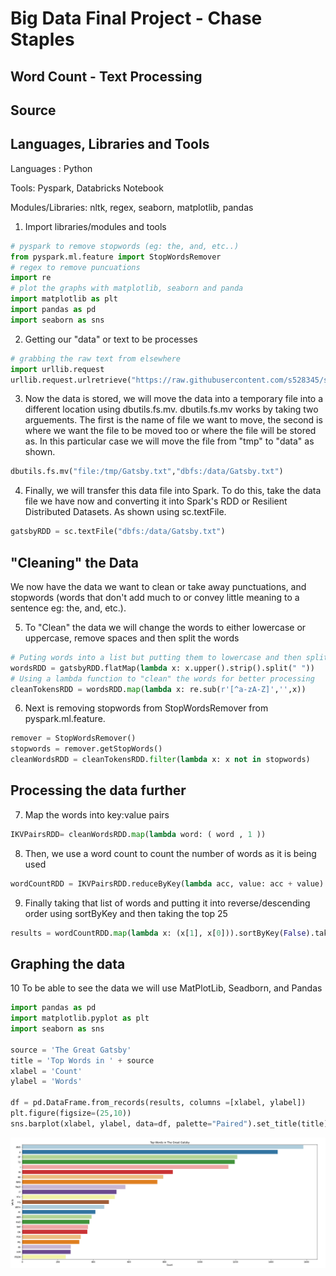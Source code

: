 
# Big Data Final Project - Chase Staples
## Word Count - Text Processing

## Source


## Languages, Libraries and Tools

Languages : Python

Tools: Pyspark, Databricks Notebook

Modules/Libraries: nltk, regex, seaborn, matplotlib, pandas

1. Import libraries/modules and tools

```Python
# pyspark to remove stopwords (eg: the, and, etc..)
from pyspark.ml.feature import StopWordsRemover
# regex to remove puncuations
import re
# plot the graphs with matplotlib, seaborn and panda
import matplotlib as plt
import pandas as pd
import seaborn as sns
```

2. Getting our "data" or text to be processes

```Python
# grabbing the raw text from elsewhere
import urllib.request
urllib.request.urlretrieve("https://raw.githubusercontent.com/s528345/staples-big-data-final-project/main/TheGreatGatsby.txt", "/tmp/Gatsby.txt")
```
3. Now the data is stored, we will move the data into a temporary file into a different location using dbutils.fs.mv. dbutils.fs.mv works by taking two arguements. The first is the name of file we want to move, the second is where we want the file to be moved too or where the file will be stored as. In this particular case we will move the file from "tmp" to "data" as shown.

```Python
dbutils.fs.mv("file:/tmp/Gatsby.txt","dbfs:/data/Gatsby.txt")
```

4. Finally, we will transfer this data file into Spark. To do this, take the data file we have now and converting it into Spark's RDD  or Resilient Distributed Datasets. As shown using sc.textFile.

```Python
gatsbyRDD = sc.textFile("dbfs:/data/Gatsby.txt")
```

## "Cleaning" the Data

We now have the data we want to clean or take away punctuations, and stopwords (words that don't add much to or convey little meaning to a sentence eg: the, and, etc.).

5. To "Clean" the data we will change the words to either lowercase or uppercase, remove spaces and then split the words

```Python
# Puting words into a list but putting them to lowercase and then split by spaces
wordsRDD = gatsbyRDD.flatMap(lambda x: x.upper().strip().split(" "))
# Using a lambda function to "clean" the words for better processing
cleanTokensRDD = wordsRDD.map(lambda x: re.sub(r'[^a-zA-Z]','',x))
```

6. Next is removing stopwords from StopWordsRemover from pyspark.ml.feature.

```Python
remover = StopWordsRemover()
stopwords = remover.getStopWords()
cleanWordsRDD = cleanTokensRDD.filter(lambda x: x not in stopwords)
```

## Processing the data further

7. Map the words into key:value pairs 

```Python
IKVPairsRDD= cleanWordsRDD.map(lambda word: ( word , 1 ))
```

8. Then, we use a word count to count the number of words as it is being used

```Python
wordCountRDD = IKVPairsRDD.reduceByKey(lambda acc, value: acc + value)
```

9. Finally taking that list of words and putting it into reverse/descending order using sortByKey and then taking the top 25

```Python
results = wordCountRDD.map(lambda x: (x[1], x[0])).sortByKey(False).take(25)
```

## Graphing the data

10 To be able to see the data we will use MatPlotLib, Seadborn, and Pandas

```Python
import pandas as pd
import matplotlib.pyplot as plt
import seaborn as sns

source = 'The Great Gatsby'
title = 'Top Words in ' + source
xlabel = 'Count'
ylabel = 'Words'

df = pd.DataFrame.from_records(results, columns =[xlabel, ylabel]) 
plt.figure(figsize=(25,10))
sns.barplot(xlabel, ylabel, data=df, palette="Paired").set_title(title)
```

![](Graph.PNG)













